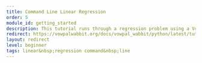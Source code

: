 ```yaml
---
title: Command Line Linear Regression
order: 5
module_id: getting_started
description: This tutorial runs through a regression problem using a Vowpal Wabbit workflow and explains how to structure input and understand results.
redirect: https://vowpalwabbit.org/docs/vowpal_wabbit/python/latest/tutorials/cmd_linear_regression.html
layout: redirect
level: beginner
tags: linear&nbsp;regression command&nbsp;line
---
```

